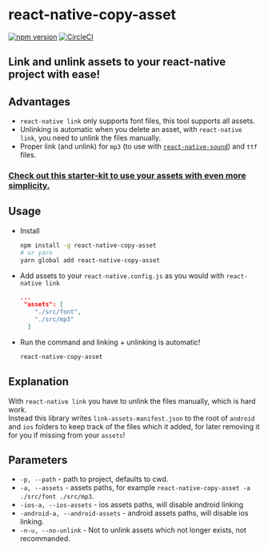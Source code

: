 # react-native-copy-asset

[![npm version](https://badge.fury.io/js/react-native-copy-asset.svg)](https://badge.fury.io/js/react-native-copy-asset)
[![CircleCI](https://circleci.com/gh/ridvanaltun/react-native-copy-asset/tree/master.svg?style=shield)](https://circleci.com/gh/ridvanaltun/react-native-copy-asset/tree/master)

## Link and unlink assets to your react-native project with ease!

## Advantages

- `react-native link` only supports font files, this tool supports all assets.
- Unlinking is automatic when you delete an asset, with `react-native link`, you need to unlink the files manually.
- Proper link (and unlink) for `mp3` (to use with [`react-native-sound`](https://github.com/zmxv/react-native-sound#basic-usage)) and `ttf` files.

### [Check out this starter-kit to use your assets with even more simplicity.](https://github.com/ridvanaltun/react-platformula-boilerplate)

## Usage

- Install
  ```bash
  npm install -g react-native-copy-asset
  # or yarn
  yarn global add react-native-copy-asset
  ```
- Add assets to your `react-native.config.js` as you would with `react-native link`
  ```json
  ...
   "assets": [
      "./src/font",
      "./src/mp3"
    ]
  ```
- Run the command and linking + unlinking is automatic!
  ```bash
  react-native-copy-asset
  ```

## Explanation

With `react-native link` you have to unlink the files manually, which is hard work.  
Instead this library writes `link-assets-manifest.json` to the root of `android` and `ios` folders to keep track of the files which it added, for later removing it for you if missing from your `assets`!

## Parameters

- `-p, --path` - path to project, defaults to cwd.
- `-a, --assets` - assets paths, for example `react-native-copy-asset -a ./src/font ./src/mp3`.
- `-ios-a, --ios-assets` - ios assets paths, will disable android linking
- `-android-a, --android-assets` - android assets paths, will disable ios linking.
- `-n-u, --no-unlink` - Not to unlink assets which not longer exists, not recommanded.
